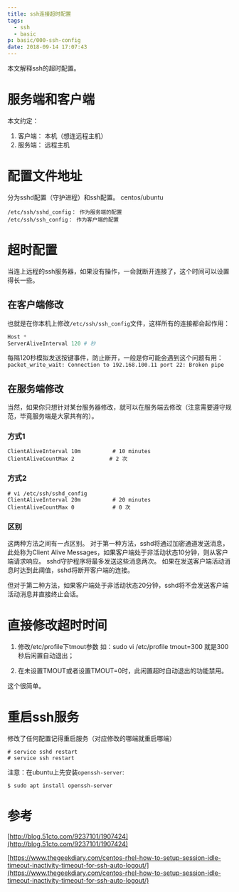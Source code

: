```yaml
---
title: ssh连接超时配置
tags:
  - ssh
  - basic
p: basic/000-ssh-config
date: 2018-09-14 17:07:43
---
```


本文解释ssh的超时配置。

# 服务端和客户端

本文约定：
1. 客户端： 本机（想连远程主机）
2. 服务端： 远程主机

# 配置文件地址
分为sshd配置（守护进程）和ssh配置。
centos/ubuntu
```
/etc/ssh/sshd_config： 作为服务端的配置
/etc/ssh/ssh_config： 作为客户端的配置
```

# 超时配置
当连上远程的ssh服务器，如果没有操作，一会就断开连接了，这个时间可以设置得长一些。

## 在客户端修改
也就是在你本机上修改`/etc/ssh/ssh_config`文件，这样所有的连接都会起作用：
```python
Host *
ServerAliveInterval 120 # 秒
```
每隔120秒模拟发送按键事件，防止断开，一般是你可能会遇到这个问题有用：
`packet_write_wait: Connection to 192.168.100.11 port 22: Broken pipe`
## 在服务端修改
当然，如果你只想针对某台服务器修改，就可以在服务端去修改（注意需要遵守规范，毕竟服务端是大家共有的）。

### 方式1
```shell
ClientAliveInterval 10m          # 10 minutes
ClientAliveCountMax 2           # 2 次
```
### 方式2
```shell
# vi /etc/ssh/sshd_config
ClientAliveInterval 20m          # 20 minutes
ClientAliveCountMax 0            # 0 次
```

### 区别
这两种方法之间有一点区别。 对于第一种方法，sshd将通过加密通道发送消息，此处称为Client Alive Messages，如果客户端处于非活动状态10分钟，则从客户端请求响应。 sshd守护程序将最多发送这些消息两次。 如果在发送客户端活动消息时达到此阈值，sshd将断开客户端的连接。

但对于第二种方法，如果客户端处于非活动状态20分钟，sshd将不会发送客户端活动消息并直接终止会话。

# 直接修改超时时间
1. 修改/etc/profile下tmout参数
     如：sudo vi /etc/profile
     tmout=300
     就是300秒后闲置自动退出；
   
2. 在未设置TMOUT或者设置TMOUT=0时，此闲置超时自动退出的功能禁用。

这个很简单。

# 重启ssh服务
修改了任何配置记得重启服务（对应修改的哪端就重启哪端）
```shell
# service sshd restart
# service ssh restart
```

注意：在ubuntu上先安装`openssh-server`:
```shell
$ sudo apt install openssh-server
```

# 参考
[http://blog.51cto.com/9237101/1907424](http://blog.51cto.com/9237101/1907424)

[https://www.thegeekdiary.com/centos-rhel-how-to-setup-session-idle-timeout-inactivity-timeout-for-ssh-auto-logout/](https://www.thegeekdiary.com/centos-rhel-how-to-setup-session-idle-timeout-inactivity-timeout-for-ssh-auto-logout/)
